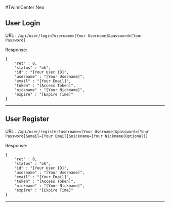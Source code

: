 #TwimiCenter Neo

## User Login
URL : `/api/user/login?username=[Your Username]&password=[Your Password]`

Response:

```
{
    "ret" : 0,
    "status" : "ok",
    "id" : "[Your User ID]",
    "username" : "[Your Username]",
    "email" : "[Your Email]",
    "token" : "[Access Token]",
    "nickname" : "[Your Nickname]",
    "expire" : "[Expire Time]"
}
```
    
------------

## User Register
URL : `/api/user/register?username=[Your Username]&password=[Your Password]&email=[Your Email]&nickname=[Your Nickname(Optional)]`

Response:

```
{
    "ret" : 0,
    "status" : "ok",
    "id" : "[Your User ID]",
    "username" : "[Your Username]",
    "email" : "[Your Email]",
    "token" : "[Access Token]",
    "nickname" : "[Your Nickname]",
    "expire" : "[Expire Time]"
}
```

------------